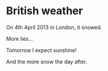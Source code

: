 British weather
===============

On 4th April 2013 in London, it snowed.

More lies...

Tomorrow I expect sunshine!

And the more snow the day after.
